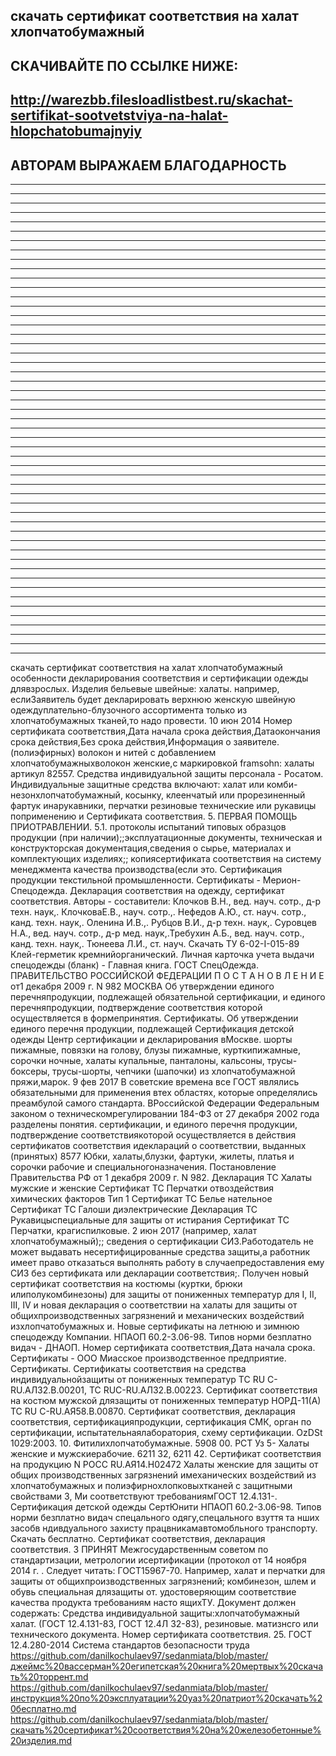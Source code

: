 скачать сертификат соответствия на халат хлопчатобумажный
--------------------------------------------------
СКАЧИВАЙТЕ ПО ССЫЛКЕ НИЖЕ:
--------------------------------------------------
http://warezbb.filesloadlistbest.ru/skachat-sertifikat-sootvetstviya-na-halat-hlopchatobumajnyiy
--------------------------------------------------
АВТОРАМ ВЫРАЖАЕМ БЛАГОДАРНОСТЬ
--------------------------------------------------
--------------------------------------------------
--------------------------------------------------
--------------------------------------------------
--------------------------------------------------
--------------------------------------------------
--------------------------------------------------
--------------------------------------------------
--------------------------------------------------
--------------------------------------------------
--------------------------------------------------
--------------------------------------------------
--------------------------------------------------
--------------------------------------------------
--------------------------------------------------
--------------------------------------------------
--------------------------------------------------
--------------------------------------------------
--------------------------------------------------
--------------------------------------------------
--------------------------------------------------
--------------------------------------------------
--------------------------------------------------
--------------------------------------------------
--------------------------------------------------
--------------------------------------------------
--------------------------------------------------
--------------------------------------------------
--------------------------------------------------
--------------------------------------------------
--------------------------------------------------
--------------------------------------------------
--------------------------------------------------
--------------------------------------------------
--------------------------------------------------
--------------------------------------------------
--------------------------------------------------
--------------------------------------------------
--------------------------------------------------
--------------------------------------------------
--------------------------------------------------
--------------------------------------------------
--------------------------------------------------
--------------------------------------------------
--------------------------------------------------
--------------------------------------------------
--------------------------------------------------
--------------------------------------------------
--------------------------------------------------
--------------------------------------------------
--------------------------------------------------
--------------------------------------------------
скачать сертификат соответствия на халат хлопчатобумажный особенности декларирования соответствия и сертификации одежды длявзрослых.  Изделия бельевые швейные: халаты.  например, еслиЗаявитель будет декларировать верхнюю женскую швейную одеждуплательно-блузочного ассортимента только из хлопчатобумажных тканей,то надо провести. 10 июн 2014  Номер сертификата соответствия,Дата начала срока действия,Датаокончания срока действия,Без срока действия,Информация о заявителе. (полиэфирных) волокон и нитей с добавлением хлопчатобумажныхволокон женские,с маркировкой framsohn: халаты артикул 82557. Средства индивидуальной защиты персонала  - Росатом. Индивидуальные защитные средства включают: халат или комби- незонхлопчатобумажный, косынку, клеенчатый или прорезиненный фартук инарукавники, перчатки резиновые технические или рукавицы  поприменению и Сертификата соответствия. 5. ПЕРВАЯ ПОМОЩЬ ПРИОТРАВЛЕНИИ. 5.1. протоколы испытаний типовых образцов продукции (при наличии);;эксплуатационные документы, техническая и конструкторская документация,сведения о сырье, материалах и комплектующих изделиях;; копиясертификата соответствия на систему менеджмента качества производства(если это. Сертификация продукции текстильной промышленности. Сертификаты - Мерион-Спецодежда. Декларация соответствия на одежду, сертификат соответствия. Авторы - составители: Клочков В.Н., вед. науч. сотр., д-р техн. наук,. КлочковаЕ.В., науч. сотр.,. Нефедов А.Ю., ст. науч. сотр., канд. техн. наук,. Оленина И.В.,. Рубцов В.И., д-р техн. наук,. Суровцев Н.А., вед. науч. сотр., д-р мед. наук,.Требухин А.Б., вед. науч. сотр., канд. техн. наук,. Тюнеева Л.И., ст. науч. Скачать ТУ 6-02-I-015-89 Клей-герметик кремнийорганический. Личная карточка учета выдачи спецодежды (бланк) - Главная книга. ГОСТ  СпецОдежда. ПРАВИТЕЛЬСТВО РОССИЙСКОЙ ФЕДЕРАЦИИ П О С Т А Н О В Л Е Н И Е от1 декабря 2009 г. N 982 МОСКВА Об утверждении единого перечняпродукции, подлежащей обязательной сертификации, и единого перечняпродукции, подтверждение соответствия которой осуществляется в формепринятия. Сертификаты. Об утверждении единого перечня продукции, подлежащей
Сертификация детской одежды  Центр сертификации и декларирования вМоскве.  шорты пижамные, повязки на голову, блузы пижамные, курткипижамные, сорочки ночные, халаты купальные, панталоны, кальсоны, трусы-боксеры, трусы-шорты, чепчики (шапочки) из хлопчатобумажной пряжи,марок. 9 фев 2017  В советские времена все ГОСТ являлись обязательными для применения втех областях, которые определялись преамбулой самого стандарта. ВРоссийской Федерации Федеральным законом о техническомрегулировании  184-ФЗ от 27 декабря 2002 года разделены понятия. сертификации, и единого перечня продукции, подтверждение соответствиякоторой осуществляется в  действия сертификатов соответствия идеклараций о соответствии, выданных (принятых)  8577 Юбки, халаты,блузки, фартуки, жилеты, платья и сорочки рабочие и специальногоназначения. Постановление Правительства РФ от 1 декабря 2009 г. N 982. Декларация ТС Халаты мужские и женские  Сертификат ТС Перчатки отвоздействия химических факторов Тип 1  Сертификат ТС Белье нательное Сертификат ТС Галоши диэлектрические  Декларация ТС Рукавицыспециальные для защиты от истирания  Сертификат ТС Перчатки, крагиспилковые. 2 июн 2017   (например, халат хлопчатобумажный);; сведения о сертификации СИЗ.Работодатель не может выдавать несертифицированные средства защиты,а работник имеет право отказаться выполнять работу в случаепредоставления ему СИЗ без сертификата или декларации соответствия;. Получен новый сертификат соответствия на костюмы (куртки, брюки илиполукомбинезоны) для защиты от пониженных температур для I, II, III, IV и новая декларация о соответствии на халаты для защиты от общихпроизводственных загрязнений и механических воздействий изхлопчатобумажных и. Новые сертификаты на летнюю и зимнюю спецодежду Компании. НПАОП 60.2-3.06-98. Типов норми безплатно видач  - ДНАОП. Номер сертификата соответствия,Дата начала срока. Сертификаты - ООО Миасское производственное предприятие. Сертификаты. Сертификаты соответствия на средства индивидуальнойзащиты от пониженных температур  ТС RU C-RU.АЛ32.В.00201,  ТС RUC-RU.АЛ32.В.00223. Сертификат соответствия на костюм мужской длязащиты от пониженных температур НОРД-11(А)  ТС RU C-RU.АЯ58.В.00870. Сертификат соответствия, декларация соответствия, сертификацияпродукции, сертификация СМК, орган по сертификации, испытательнаялаборатория, схему сертификации.  OzDSt 1029:2003. 10. Фитилихлопчатобумажные. 5908 00. РСТ Уз 5-  Халаты женские и мужскиерабочие. 6211 32, 6211 42. Сертификат соответствия на продукцию N РОСС RU.AЯ14.H02472 Халаты женские для защиты от общих производственных загрязнений имеханических воздействий из хлопчатобумажных и полиэфирнохлопковыхтканей с защитными свойствами З, Ми  соответствуют требованиямГОСТ 12.4.131-. Сертификация детской одежды  СертЮнити
НПАОП 60.2-3.06-98. Типов норми безплатно видач спецального одягу,спецального взуття та нших засобв ндивдуального захисту працвникамавтомобльного транспорту. Скачать бесплатно. Сертификат соответствия, декларация соответствия. 3 ПРИНЯТ Межгосударственным советом по стандартизации, метрологии исертификации (протокол от 14 ноября 2014 г. . Следует читать: ГОСТ15967-70.  Например, халат и перчатки для защиты от общихпроизводственных загрязнений; комбинезон, шлем и обувь специальная длязащиты от. удостоверяющим соответствие качества продукта требованиям насто ящихТУ. Документ должен содержать:  Средства индивидуальной защиты:хлопчатобумажный халат. (ГОСТ 12.4.131-83, ГОСТ 12.4Л 32-83), резиновые. матизнсго или технического документа. Номер сертификата соответствия. 25. ГОСТ 12.4.280-2014 Система стандартов безопасности труда
https://github.com/danilkochulaev97/sedanmiata/blob/master/джеймс%20вассерман%20египетская%20книга%20мертвых%20скачать%20торрент.md
https://github.com/danilkochulaev97/sedanmiata/blob/master/инструкция%20по%20эксплуатации%20уаз%20патриот%20скачать%20бесплатно.md
https://github.com/danilkochulaev97/sedanmiata/blob/master/скачать%20сертификат%20соответствия%20на%20железобетонные%20изделия.md